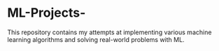 # ML-Projects-
This repository contains my attempts at implementing various machine learning algorithms and solving real-world problems with ML.

